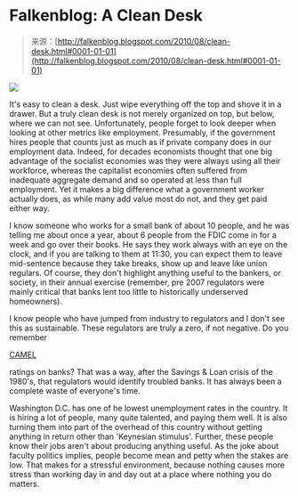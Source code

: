 <!--yml
category: 未分类
date: 2024-05-12 21:25:08
-->

# Falkenblog: A Clean Desk

> 来源：[http://falkenblog.blogspot.com/2010/08/clean-desk.html#0001-01-01](http://falkenblog.blogspot.com/2010/08/clean-desk.html#0001-01-01)

[![](img/6231890ea6c4e8339510a7efd79c9a33.png)](https://blogger.googleusercontent.com/img/b/R29vZ2xl/AVvXsEhWi4AkgGFaCiBkC1i4R_QNJQxOrCF2aOkRJqYWwaAQRbTo3UEmyNWQfMslYfM-ymQIF1XKTi0ZHD2yoXWl_DctwVDKDz_0MalhVQQpxZtJhEMJcmnYZ-8b-7Yb1y6XloVvnyXGdQ/s1600/desk.jpg)

It's easy to clean a desk. Just wipe everything off the top and shove it in a drawer. But a truly clean desk is not merely organized on top, but below, where we can not see. Unfortunately, people forget to look deeper when looking at other metrics like employment. Presumably, if the government hires people that counts just as much as if private company does in our employment data. Indeed, for decades economists thought that one big advantage of the socialist economies was they were always using all their workforce, whereas the capitalist economies often suffered from inadequate aggregate demand and so operated at less than full employment. Yet it makes a big difference what a government worker actually does, as while many add value most do not, and they get paid either way.

I know someone who works for a small bank of about 10 people, and he was telling me about once a year, about 6 people from the FDIC come in for a week and go over their books. He says they work always with an eye on the clock, and if you are talking to them at 11:30, you can expect them to leave mid-sentence because they take breaks, show up and leave like union regulars. Of course, they don't highlight anything useful to the bankers, or society, in their annual exercise (remember, pre 2007 regulators were mainly critical that banks lent too little to historically underserved homeowners).

I know people who have jumped from industry to regulators and I don't see this as sustainable. These regulators are truly a zero, if not negative. Do you remember

[CAMEL](http://www.frbsf.org/econrsrch/wklyltr/wklyltr99/el99-19.html)

ratings on banks? That was a way, after the Savings & Loan crisis of the 1980's, that regulators would identify troubled banks. It has always been a complete waste of everyone's time.

Washington D.C. has one of he lowest unemployment rates in the country. It is hiring a lot of people, many quite talented, and paying them well. It is also turning them into part of the overhead of this country without getting anything in return other than 'Keynesian stimulus'. Further, these people know their jobs aren't about producing anything useful. As the joke about faculty politics implies, people become mean and petty when the stakes are low. That makes for a stressful environment, because nothing causes more stress than working day in and day out at a place where nothing you do matters.